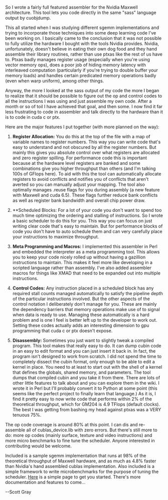So I wrote a fairly full featured assembler for the Nvidia Maxwell architecture. This tool lets you code directly in the same "sass" language output by cuobjdump.

This all started when I was studying different sgemm implementations and trying to incorporate those techniques into some deep learning code I've been working on. I basically came to the conclusion that it was not possible to fully utilize the hardware I bought with the tools Nvidia provides. Nvidia, unfortunately, doesn't believe in eating their own dog food and they hand assemble their library routines, rather than use ptxas like the rest of us have to. Ptxas badly manages register usage (especially when you're using vector memory ops), does a poor job of hiding memory latency with interleaved computation (particularly if you're trying to double buffer your memory loads) and handles certain predicated memory operations badly (even when warp uniform), among other things.

Anyway, the more I looked at the sass output of my code the more I began to realize that it should be possible to figure out the op and control codes to all the instructions I was using and just assemble my own code. After a month or so of toil I have achieved that goal, and then some. I now find it far less frustrating to code in assembler and talk directly to the hardware than it is to code in cuda c or ptx.

Here are the major features I put together (with more planned on the way):

1. **Register Allocation:** You do this at the top of the file with a map of variable names to register numbers. This way you can write code that's easy to understand and not obscured by all the register numbers. But mainly this gives you absolute control over what registers are allocated and zero register spilling. For performance code this is important because at the hardware level registers are banked and some combinations give you higher throughput than others (and I'm talking 100s of GFlops here). To aid with this the tool can automatically allocate registers to avoid conflicts and notifies you of conflicts that aren't averted so you can manually adjust your mapping. The tool also optimally manages .reuse flags for you during assembly (a new feature with Maxwell and cuda 6.5). These flags further reduce bank conflicts as well as register bank bandwidth and overall chip power draw.

1. **Scheduled Blocks: For a lot of your code you don't want to spend too much time optimizing the ordering and stalling of instructions. So I wrote a basic scheduler to do this for you. This way you can focus on just writing clear code that's easy to maintain. But for performance blocks of code you don't have to auto schedule them and can very carefully place your instructions to maximize throughput.

1. **Meta Programming and Macros:** I implemented this assembler in Perl and embedded the interpreter as a meta programming tool. This allows you to keep your code nicely rolled up without having a gazillion instructions to maintain. This makes it feel more like developing in a scripted language rather than assembly. I've also added assembler macros for things like XMAD that need to be expanded out into multiple instructions.

1. **Control Codes:** Any instruction placed in a scheduled block has any required stall counts managed automatically to satisfy the pipeline depth of the particular instructions involved. But the other aspects of the control notation I deliberately don't manage for you. These are mainly the dependency barriers that memory operations make use of to signal when data is ready to use. Managing these automatically is a hard problem and is one I feel is better left up to the developer to work out. Setting these codes actually adds an interesting dimension to gpu programming that cuda c or ptx doesn't expose.

1. **Disassembly:** Sometimes you just want to slightly tweak a compiled program. This tool makes that really easy to do. It can dump cubin code in an easy to edit format and you can just insert it back in. In fact, the program isn't designed to work from scratch. I did not spend the time to completely dissect the cubin format, only enough to be able to edit a kernel in place. You need to at least to start out with the shell of a kernel that defines the globals, shared memory, and parameters. The tool dumps that compiled cubin and you take it from there.
There are lots of other little features to talk about and you can explore them in the wiki. I wrote it in Perl but I'll probably convert it to Python at some point (this seems like the perfect project to finally learn that language.) As it is, I find it pretty easy to now write code that performs within 2% of the theoretical throughput, which for GM204 is 4.9 TFlops (default clocks). The best I was getting from bashing my head against ptxas was a VERY tenuous 75%.

The op code coverage is around 80% at this point. I can dis and re-assemble all of cublas_device.lib with zero errors. But there's still more to do: more op codes (mainly surface, texture and video instructions) and more micro benchmarks to fine tune the scheduler. Anyone interested in contributing would be welcome.

Included is a sample sgemm implementation that runs at 98% of the theoretical throughput of Maxwell hardware, and as much as 4.8% faster than Nvidia's hand assembled cublas implementation. Also included is a simple framework to write microbenchmarks for the purpose of tuning the scheduler. [Here](https://github.com/NervanaSystems/maxas/wiki/Getting-Started) is a simple page to get you started. There's more documentation and features to come...

--Scott Gray